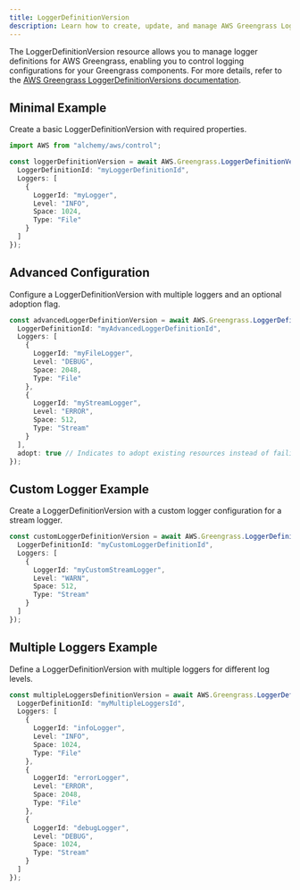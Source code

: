 ```yaml
---
title: LoggerDefinitionVersion
description: Learn how to create, update, and manage AWS Greengrass LoggerDefinitionVersions using Alchemy Cloud Control.
---
```


The LoggerDefinitionVersion resource allows you to manage logger definitions for AWS Greengrass, enabling you to control logging configurations for your Greengrass components. For more details, refer to the [AWS Greengrass LoggerDefinitionVersions documentation](https://docs.aws.amazon.com/greengrass/latest/userguide/).

## Minimal Example

Create a basic LoggerDefinitionVersion with required properties.

```ts
import AWS from "alchemy/aws/control";

const loggerDefinitionVersion = await AWS.Greengrass.LoggerDefinitionVersion("basicLoggerDefinitionVersion", {
  LoggerDefinitionId: "myLoggerDefinitionId",
  Loggers: [
    {
      LoggerId: "myLogger",
      Level: "INFO",
      Space: 1024,
      Type: "File"
    }
  ]
});
```

## Advanced Configuration

Configure a LoggerDefinitionVersion with multiple loggers and an optional adoption flag.

```ts
const advancedLoggerDefinitionVersion = await AWS.Greengrass.LoggerDefinitionVersion("advancedLoggerDefinitionVersion", {
  LoggerDefinitionId: "myAdvancedLoggerDefinitionId",
  Loggers: [
    {
      LoggerId: "myFileLogger",
      Level: "DEBUG",
      Space: 2048,
      Type: "File"
    },
    {
      LoggerId: "myStreamLogger",
      Level: "ERROR",
      Space: 512,
      Type: "Stream"
    }
  ],
  adopt: true // Indicates to adopt existing resources instead of failing
});
```

## Custom Logger Example

Create a LoggerDefinitionVersion with a custom logger configuration for a stream logger.

```ts
const customLoggerDefinitionVersion = await AWS.Greengrass.LoggerDefinitionVersion("customLoggerDefinitionVersion", {
  LoggerDefinitionId: "myCustomLoggerDefinitionId",
  Loggers: [
    {
      LoggerId: "myCustomStreamLogger",
      Level: "WARN",
      Space: 512,
      Type: "Stream"
    }
  ]
});
```

## Multiple Loggers Example

Define a LoggerDefinitionVersion with multiple loggers for different log levels.

```ts
const multipleLoggersDefinitionVersion = await AWS.Greengrass.LoggerDefinitionVersion("multipleLoggersDefinitionVersion", {
  LoggerDefinitionId: "myMultipleLoggersId",
  Loggers: [
    {
      LoggerId: "infoLogger",
      Level: "INFO",
      Space: 1024,
      Type: "File"
    },
    {
      LoggerId: "errorLogger",
      Level: "ERROR",
      Space: 2048,
      Type: "File"
    },
    {
      LoggerId: "debugLogger",
      Level: "DEBUG",
      Space: 1024,
      Type: "Stream"
    }
  ]
});
```
